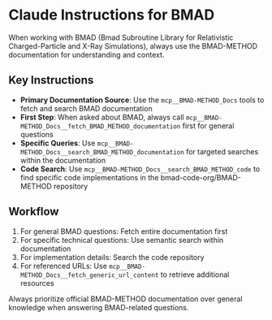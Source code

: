 # Claude Instructions for BMAD

When working with BMAD (Bmad Subroutine Library for Relativistic Charged-Particle and X-Ray Simulations), always use the BMAD-METHOD documentation for understanding and context.

## Key Instructions

- **Primary Documentation Source**: Use the `mcp__BMAD-METHOD_Docs` tools to fetch and search BMAD documentation
- **First Step**: When asked about BMAD, always call `mcp__BMAD-METHOD_Docs__fetch_BMAD_METHOD_documentation` first for general questions
- **Specific Queries**: Use `mcp__BMAD-METHOD_Docs__search_BMAD_METHOD_documentation` for targeted searches within the documentation
- **Code Search**: Use `mcp__BMAD-METHOD_Docs__search_BMAD_METHOD_code` to find specific code implementations in the bmad-code-org/BMAD-METHOD repository

## Workflow

1. For general BMAD questions: Fetch entire documentation first
2. For specific technical questions: Use semantic search within documentation
3. For implementation details: Search the code repository
4. For referenced URLs: Use `mcp__BMAD-METHOD_Docs__fetch_generic_url_content` to retrieve additional resources

Always prioritize official BMAD-METHOD documentation over general knowledge when answering BMAD-related questions.
